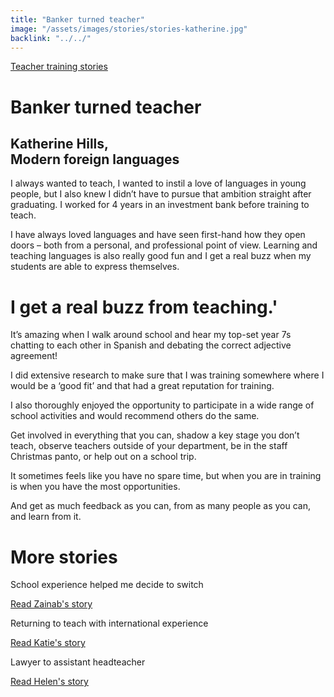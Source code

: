 ```yaml
---
title: "Banker turned teacher"
image: "/assets/images/stories/stories-katherine.jpg"
backlink: "../../"
---
```


<div class="content-wrapper">
    <div class="content__right">
    </div>
    <div class="content__left">
        <div class="stories">
            <p>
                <a class="backlink backlink--top" href="/life-as-a-teacher/my-story-into-teaching/teacher-training-stories">Teacher training stories</a>
            </p>
            <h1>Banker turned teacher</h1>
            <div class="story-header">
                <div class="story-header__thumb" style="background-image:url('/assets/images/stories/stories-katherine.jpg')"></div>
                <div class="story-header__label">
                    <h2>Katherine Hills, <br>Modern foreign languages</h2>
                </div>
            </div>
            <p class="prominent">
                I always wanted to teach, I wanted to instil a love of languages in young people, but I also knew I didn’t have to pursue that ambition straight after graduating. I worked for 4 years in an investment bank before training to teach.
            </p>
            <p>
            I have always loved languages and have seen first-hand how they open doors – both from a personal, and professional point of view. Learning and teaching languages is also really good fun and I get a real buzz when my students are able to express themselves.
            </p>
            <div>
                <div class="quote-block">
                    <span class="icon-quote"></span>
                    <h1>I get a real buzz from teaching.'<span class="icon-quote quote-close"></span></h1>
                </div>
               <p>
                  It’s amazing when I walk around school and hear my top-set year 7s chatting to each other in Spanish and debating the correct adjective agreement!
                </p>
            </div>
            <p>
            I did extensive research to make sure that I was training somewhere where I would be a ‘good fit’ and that had a great reputation for training.
            </p>
            <p>
            I also thoroughly enjoyed the opportunity to participate in a wide range of school activities and would recommend others do the same.
            </p>
            <p>
            Get involved in everything that you can, shadow a key stage you don’t teach, observe teachers outside of your department, be in the staff Christmas panto, or help out on a school trip.
            </p>
            <p>
            It sometimes feels like you have no spare time, but when you are in training is when you have the most opportunities.
            </p>
            <p>
            And get as much feedback as you can, from as many people as you can, and learn from it.
            </p>
        </div>
    </div>
</div>

<div class="more-stories">
    <h1 class="more-stories_header strapline">More stories</h1>
    <div class="more-stories__thumbs">
        <div class="more-stories__thumbs__thumb">
            <a href="/life-as-a-teacher/my-story-into-teaching/career-changers/school-experience-helped-me-decide-to-switch">
                <div class="more-stories__thumbs__thumb__img" style="background-image:url('/assets/images/stories/stories-zainab.jpg')"></div>
            </a>
            <div class="more-stories__thumbs__thumb__content">
                <p>School experience helped me decide to switch</p>
                <a class="git-link" href="/life-as-a-teacher/my-story-into-teaching/career-changers/school-experience-helped-me-decide-to-switch">Read Zainab's story  <i class="fas fa-chevron-right"></i></a>
            </div>
        </div>
        <div class="more-stories__thumbs__thumb">
            <a href="/life-as-a-teacher/my-story-into-teaching/international-career-changers/returning-to-teaching-with-international-experience">
                <div class="more-stories__thumbs__thumb__img" style="background-image:url('/assets/images/stories/stories-katie.png')"></div>
            </a>
            <div class="more-stories__thumbs__thumb__content">
                <p>Returning to teach with international experience</p>
                <a class="git-link" href="/life-as-a-teacher/my-story-into-teaching/international-career-changers/returning-to-teaching-with-international-experience">Read Katie's story  <i class="fas fa-chevron-right"></i></a>
            </div>
        </div>
        <div class="more-stories__thumbs__thumb">
            <a href="/life-as-a-teacher/my-story-into-teaching/career-progression/lawyer-to-assistant-teacher">
                <div class="more-stories__thumbs__thumb__img" style="background-image:url('/assets/images/stories/stories-helen.jpg')"></div>
            </a>
            <div class="more-stories__thumbs__thumb__content">
                <p>Lawyer to assistant headteacher</p>
                <a class="git-link" href="/life-as-a-teacher/my-story-into-teaching/career-progression/lawyer-to-assistant-teacher">Read Helen's story <i class="fas fa-chevron-right"></i></a>
            </div>
        </div>
    </div>
</div>
